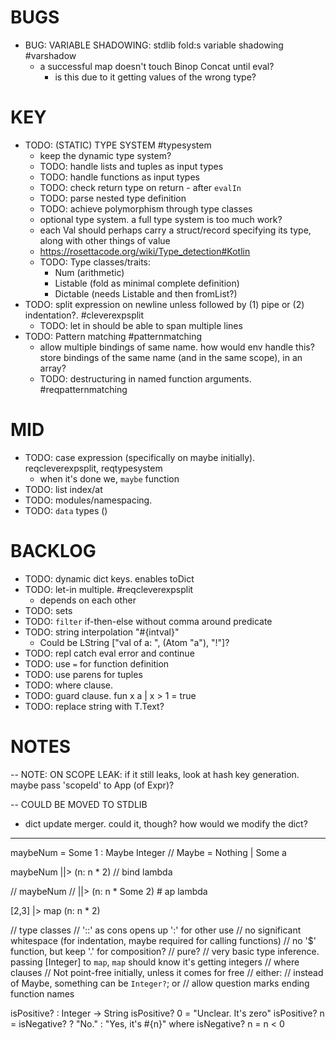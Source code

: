 # BUGS

  - BUG: VARIABLE SHADOWING: stdlib fold:s variable shadowing #varshadow
      * a successful map doesn't touch Binop Concat until eval?
        * is this due to it getting values of the wrong type?
# KEY

  - TODO: (STATIC) TYPE SYSTEM #typesystem
    * keep the dynamic type system?
    - TODO: handle lists and tuples as input types
    - TODO: handle functions as input types
    - TODO: check return type on return - after `evalIn`
    - TODO: parse nested type definition
    - TODO: achieve polymorphism through type classes
    * optional type system. a full type system is too much work?
    * each Val should perhaps carry a struct/record specifying its type, along with other things of value
    * https://rosettacode.org/wiki/Type_detection#Kotlin
    - TODO: Type classes/traits:
      * Num (arithmetic)
      * Listable (fold as minimal complete definition)
      * Dictable (needs Listable and then fromList?)
  - TODO: split expression on newline unless followed by (1) pipe or (2) indentation?. #cleverexpsplit
    - TODO: let in should be able to span multiple lines
  - TODO: Pattern matching #patternmatching
    * allow multiple bindings of same name. how would env handle this? store bindings of the same name (and in the same scope), in an array?
    - TODO: destructuring in named function arguments. #reqpatternmatching

# MID

  - TODO: case expression (specifically on maybe initially). reqcleverexpsplit, reqtypesystem
    * when it's done we, `maybe` function
  - TODO: list index/at
  - TODO: modules/namespacing.
  - TODO: `data` types ()

# BACKLOG

  - TODO: dynamic dict keys. enables toDict
  - TODO: let-in multiple. #reqcleverexpsplit
    * depends on each other
  - TODO: sets
  - TODO: `filter` if-then-else without comma around predicate
  - TODO: string interpolation "#{intval}"
    * Could be LString ["val of a: ", (Atom "a"), "!"]?
  - TODO: repl catch eval error and continue
  - TODO: use `=` for function definition
  - TODO: use parens for tuples
  - TODO: where clause.
  - TODO: guard clause.
    fun x a
    | x > 1 = true
  - TODO: replace string with T.Text?

# NOTES


-- NOTE: ON SCOPE LEAK: if it still leaks, look at hash key generation. maybe pass 'scopeId' to App (of Expr)?

-- COULD BE MOVED TO STDLIB
* dict update merger. could it, though? how would we modify the dict?

----

maybeNum = Some 1 :  Maybe Integer // Maybe = Nothing | Some a

maybeNum
||> (n: n * 2) // bind lambda

// maybeNum
// ||> (n: n * Some 2) # ap lambda

[2,3]
|> map (n: n * 2)

// type classes
// '::' as cons opens up ':' for other use
// no significant whitespace (for indentation, maybe required for calling functions)
// no '$' function, but keep '.' for composition?
// pure?
// very basic type inference. passing [Integer] to `map`, `map` should know it's getting integers
// where clauses
// Not point-free initially, unless it comes for free
// either:
  // instead of Maybe, something can be `Integer?`; or
  // allow question marks ending function names

isPositive? : Integer -> String
isPositive? 0 = "Unclear. It's zero"
isPositive? n = isNegative? ? "No." : "Yes, it's #{n}"
where isNegative? n = n < 0
